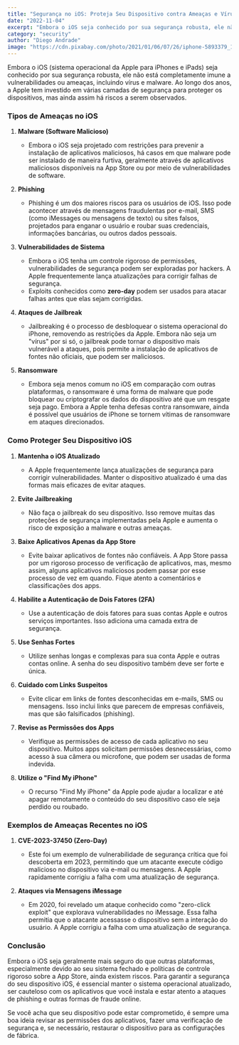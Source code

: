 ```yaml
---
title: "Segurança no iOS: Proteja Seu Dispositivo contra Ameaças e Vírus"
date: "2022-11-04"
excerpt: "Embora o iOS seja conhecido por sua segurança robusta, ele não está completamente imune a ameaças, como malware, phishing e vulnerabilidades de sistema. A Apple implementa várias camadas de segurança, mas riscos ainda existem, especialmente com ataques de zero-day, ransomware, e explorações de vulnerabilidades."
category: "security"
author: "Diego Andrade"
image: "https://cdn.pixabay.com/photo/2021/01/06/07/26/iphone-5893379_1280.jpg"
---
```


Embora o iOS (sistema operacional da Apple para iPhones e iPads) seja conhecido por sua segurança robusta, ele não está completamente imune a vulnerabilidades ou ameaças, incluindo vírus e malware. Ao longo dos anos, a Apple tem investido em várias camadas de segurança para proteger os dispositivos, mas ainda assim há riscos a serem observados.

### Tipos de Ameaças no iOS

1. **Malware (Software Malicioso)**
   - Embora o iOS seja projetado com restrições para prevenir a instalação de aplicativos maliciosos, há casos em que malware pode ser instalado de maneira furtiva, geralmente através de aplicativos maliciosos disponíveis na App Store ou por meio de vulnerabilidades de software.
   
2. **Phishing**
   - Phishing é um dos maiores riscos para os usuários de iOS. Isso pode acontecer através de mensagens fraudulentas por e-mail, SMS (como iMessages ou mensagens de texto) ou sites falsos, projetados para enganar o usuário e roubar suas credenciais, informações bancárias, ou outros dados pessoais.

3. **Vulnerabilidades de Sistema**
   - Embora o iOS tenha um controle rigoroso de permissões, vulnerabilidades de segurança podem ser exploradas por hackers. A Apple frequentemente lança atualizações para corrigir falhas de segurança.
   - Exploits conhecidos como **zero-day** podem ser usados para atacar falhas antes que elas sejam corrigidas.

4. **Ataques de Jailbreak**
   - Jailbreaking é o processo de desbloquear o sistema operacional do iPhone, removendo as restrições da Apple. Embora não seja um "vírus" por si só, o jailbreak pode tornar o dispositivo mais vulnerável a ataques, pois permite a instalação de aplicativos de fontes não oficiais, que podem ser maliciosos.
   
5. **Ransomware**
   - Embora seja menos comum no iOS em comparação com outras plataformas, o ransomware é uma forma de malware que pode bloquear ou criptografar os dados do dispositivo até que um resgate seja pago. Embora a Apple tenha defesas contra ransomware, ainda é possível que usuários de iPhone se tornem vítimas de ransomware em ataques direcionados.

### Como Proteger Seu Dispositivo iOS

1. **Mantenha o iOS Atualizado**
   - A Apple frequentemente lança atualizações de segurança para corrigir vulnerabilidades. Manter o dispositivo atualizado é uma das formas mais eficazes de evitar ataques.

2. **Evite Jailbreaking**
   - Não faça o jailbreak do seu dispositivo. Isso remove muitas das proteções de segurança implementadas pela Apple e aumenta o risco de exposição a malware e outras ameaças.

3. **Baixe Aplicativos Apenas da App Store**
   - Evite baixar aplicativos de fontes não confiáveis. A App Store passa por um rigoroso processo de verificação de aplicativos, mas, mesmo assim, alguns aplicativos maliciosos podem passar por esse processo de vez em quando. Fique atento a comentários e classificações dos apps.

4. **Habilite a Autenticação de Dois Fatores (2FA)**
   - Use a autenticação de dois fatores para suas contas Apple e outros serviços importantes. Isso adiciona uma camada extra de segurança.

5. **Use Senhas Fortes**
   - Utilize senhas longas e complexas para sua conta Apple e outras contas online. A senha do seu dispositivo também deve ser forte e única.

6. **Cuidado com Links Suspeitos**
   - Evite clicar em links de fontes desconhecidas em e-mails, SMS ou mensagens. Isso inclui links que parecem de empresas confiáveis, mas que são falsificados (phishing).

7. **Revise as Permissões dos Apps**
   - Verifique as permissões de acesso de cada aplicativo no seu dispositivo. Muitos apps solicitam permissões desnecessárias, como acesso à sua câmera ou microfone, que podem ser usadas de forma indevida.

8. **Utilize o "Find My iPhone"**
   - O recurso "Find My iPhone" da Apple pode ajudar a localizar e até apagar remotamente o conteúdo do seu dispositivo caso ele seja perdido ou roubado.

### Exemplos de Ameaças Recentes no iOS

1. **CVE-2023-37450 (Zero-Day)**
   - Este foi um exemplo de vulnerabilidade de segurança crítica que foi descoberta em 2023, permitindo que um atacante execute código malicioso no dispositivo via e-mail ou mensagens. A Apple rapidamente corrigiu a falha com uma atualização de segurança.

2. **Ataques via Mensagens iMessage**
   - Em 2020, foi revelado um ataque conhecido como "zero-click exploit" que explorava vulnerabilidades no iMessage. Essa falha permitia que o atacante acessasse o dispositivo sem a interação do usuário. A Apple corrigiu a falha com uma atualização de segurança.

### Conclusão

Embora o iOS seja geralmente mais seguro do que outras plataformas, especialmente devido ao seu sistema fechado e políticas de controle rigoroso sobre a App Store, ainda existem riscos. Para garantir a segurança do seu dispositivo iOS, é essencial manter o sistema operacional atualizado, ser cauteloso com os aplicativos que você instala e estar atento a ataques de phishing e outras formas de fraude online.

Se você acha que seu dispositivo pode estar comprometido, é sempre uma boa ideia revisar as permissões dos aplicativos, fazer uma verificação de segurança e, se necessário, restaurar o dispositivo para as configurações de fábrica.